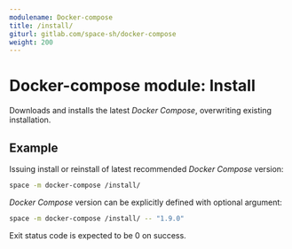 ```yaml
---
modulename: Docker-compose
title: /install/
giturl: gitlab.com/space-sh/docker-compose
weight: 200
---
```

# Docker-compose module: Install

Downloads and installs the latest _Docker Compose_, overwriting existing installation.


## Example

Issuing install or reinstall of latest recommended _Docker Compose_ version:
```sh
space -m docker-compose /install/
```

_Docker Compose_ version can be explicitly defined with optional argument:
```sh
space -m docker-compose /install/ -- "1.9.0"
```

Exit status code is expected to be 0 on success.
